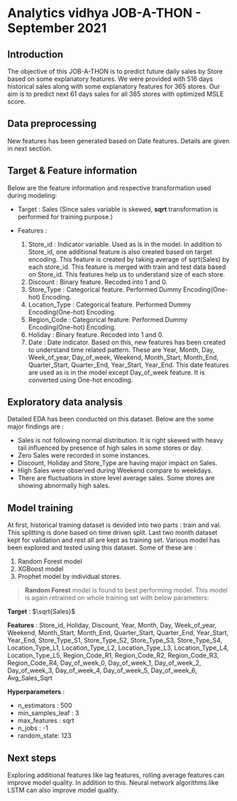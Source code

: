 # Analytics vidhya JOB-A-THON - September 2021

## Introduction
The objective of this JOB-A-THON is to predict future daily sales by Store based on some explanatory features. We were provided with 516 days historical sales along with some explanatory features for 365 stores. Our aim is to predict next 61 days sales for all 365 stores with optimized MSLE score.

## Data preprocessing

New features has been generated based on Date features. Details are given in next section.

## Target & Feature information
Below are the feature information and respective transformation used during modeling:

 + Target : Sales (Since sales variable is skewed, **sqrt** transformation is performed for training purpose.)
 + Features :
     
     1. Store_id : Indicator variable. Used as is in the model. In addition to Store_id, one additional feature is also created based on target encoding. This feature is created by taking average of sqrt(Sales) by each store_id. This feature is merged with train and test data based on Store_id. This features help us to understand size of each store.
     2. Discount : Binary feature. Recoded into 1 and 0.
     3. Store_Type : Categorical feature. Performed Dummy Encoding(One-hot) Encoding.
     4. Location_Type : Categorical feature. Performed Dummy Encoding(One-hot) Encoding.
     5. Region_Code : Categorical feature. Performed Dummy Encoding(One-hot) Encoding.
     6. Holiday : Binary feature. Recoded into 1 and 0.
     7. Date : Date indicator. Based on this, new features has been created to understand time related pattern. These are Year, Month, Day, Week_of_year, Day_of_week, Weekend, Month_Start, Month_End, Quarter_Start, Quarter_End, Year_Start, Year_End. This date features are used as is in the model except Day_of_week feature. It is converted using One-hot encoding. 

## Exploratory data analysis

Detailed EDA has been conducted on this dataset. Below are the some major findings are :

 + Sales is not following normal distribution. It is right skewed with heavy tail influenced by presence of high sales in some stores or day.
 + Zero Sales were recorded in some instances.
 + Discount, Holiday and Store_Type are having major impact on Sales.
 + High Sales were observed during Weekend compare to weekdays.
 + There are fluctuations in store level average sales. Some stores are showing abnormally high sales.
 
## Model training

At first, historical training dataset is devided into two parts : train and val. This splitting is done based on time driven split. Last two month dataset kept for validation and rest all are kept as training set. Various model has been explored and tested using this dataset. Some of these are :

 1. Random Forest model
 2. XGBoost model
 3. Prophet model by individual stores.

> **Random Forest** model is found to best performing model. This model is again retrained on whole training set with below parameters:

**Target** : $\sqrt{Sales}$

**Features** : Store_id, Holiday, Discount, Year, Month, Day, Week_of_year, Weekend, Month_Start, Month_End, Quarter_Start,
               Quarter_End, Year_Start, Year_End, Store_Type_S1, Store_Type_S2, Store_Type_S3, Store_Type_S4, Location_Type_L1,
               Location_Type_L2, Location_Type_L3, Location_Type_L4, Location_Type_L5, Region_Code_R1, Region_Code_R2,
               Region_Code_R3, Region_Code_R4, Day_of_week_0, Day_of_week_1, Day_of_week_2, Day_of_week_3, Day_of_week_4, Day_of_week_5,
               Day_of_week_6, Avg_Sales_Sqrt
               
 **Hyperparameters**  :      
   + n_estimators : 500
   + min_samples_leaf : 3
   + max_features : sqrt
   + n_jobs : -1
   + random_state: 123
 
## Next steps

Exploring additional features like lag features, rolling average features can improve model quality. In addition to this. Neural network algorithms like LSTM can also improve model quality.



